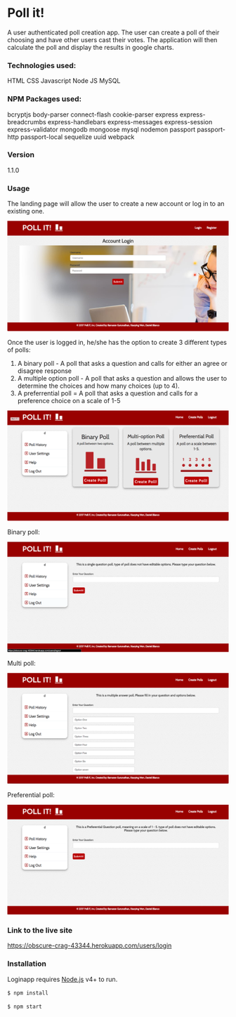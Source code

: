 # Poll it!

A user authenticated poll creation app. The user can create a poll of their choosing and have other users cast their votes. The application will then calculate the poll and display the results in google charts.

### Technologies used:
HTML
CSS
Javascript
Node JS
MySQL

### NPM Packages used:
bcryptjs
body-parser
connect-flash
cookie-parser
express
express-breadcrumbs
express-handlebars
express-messages
express-session
express-validator
mongodb
mongoose
mysql
nodemon
passport
passport-http
passport-local
sequelize
uuid
webpack

### Version
1.1.0

### Usage

The landing page will allow the user to create a new account or log in to an existing one.

![alt text](screenshots/login.png "Log in page")


Once the user is logged in, he/she has the option to create 3 different types of polls:
1. A binary poll - A poll that asks a question and calls for either an agree or disagree response
2. A multiple option poll - A poll that asks a question and allows the user to determine the choices and how many choices (up to 4).
3. A preferrential poll = A poll that asks a question and calls for a preference choice on a scale of 1-5

![alt text](screenshots/homepage.png "Home page")

Binary poll:

![alt text](screenshots/binary.png "Binary page")

Multi poll:

![alt text](screenshots/multi.png "Multi page")

Preferential poll:

![alt text](screenshots/pref.png "Pref page")



### Link to the live site

https://obscure-crag-43344.herokuapp.com/users/login

### Installation

Loginapp requires [Node.js](https://nodejs.org/) v4+ to run.

```sh
$ npm install
```

```sh
$ npm start
```
